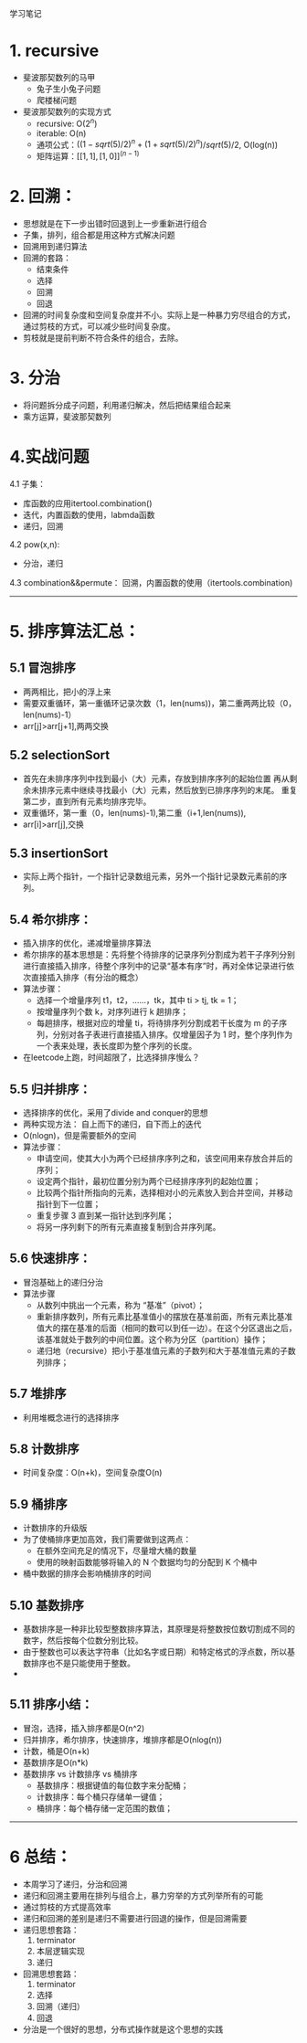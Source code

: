 学习笔记
# 1. recursive
* 斐波那契数列的马甲
    * 兔子生小兔子问题
    * 爬楼梯问题
* 斐波那契数列的实现方式
    * recursive: O($2^n$)
    * iterable: O(n)
    * 通项公式：$((1-sqrt(5)/2)^n+(1+sqrt(5)/2)^n)$/$sqrt(5)/2$, O(log(n))
    * 矩阵运算：$[[1,1],[1,0]]^(n-1)$
# 2. 回溯：
* 思想就是在下一步出错时回退到上一步重新进行组合
* 子集，排列，组合都是用这种方式解决问题
* 回溯用到递归算法
* 回溯的套路：
    * 结束条件
    * 选择
    * 回溯
    * 回退
* 回溯的时间复杂度和空间复杂度并不小。实际上是一种暴力穷尽组合的方式，通过剪枝的方式，可以减少些时间复杂度。
* 剪枝就是提前判断不符合条件的组合，去除。

# 3. 分治
* 将问题拆分成子问题，利用递归解决，然后把结果组合起来
* 乘方运算，斐波那契数列

# 4.实战问题
4.1 子集：
* 库函数的应用itertool.combination()
* 迭代，内置函数的使用，labmda函数
* 递归，回溯

4.2 pow(x,n):
* 分治，递归

4.3 combination&&permute： 回溯，内置函数的使用（itertools.combination)

-------
# 5. 排序算法汇总：
## 5.1 冒泡排序
* 两两相比，把小的浮上来
* 需要双重循环，第一重循环记录次数（1，len(nums))，第二重两两比较（0，len(nums)-1）
* arr[j]>arr[j+1],两两交换
## 5.2 selectionSort
* 首先在未排序序列中找到最小（大）元素，存放到排序序列的起始位置
再从剩余未排序元素中继续寻找最小（大）元素，然后放到已排序序列的末尾。
重复第二步，直到所有元素均排序完毕。
* 双重循环，第一重（0，len(nums)-1),第二重（i+1,len(nums)),
* arr[i]>arr[j],交换
## 5.3 insertionSort
* 实际上两个指针，一个指针记录数组元素，另外一个指针记录数元素前的序列。
## 5.4 希尔排序：
* 插入排序的优化，递减增量排序算法
* 希尔排序的基本思想是：先将整个待排序的记录序列分割成为若干子序列分别进行直接插入排序，待整个序列中的记录“基本有序”时，再对全体记录进行依次直接插入排序（有分治的概念）
* 算法步骤：
    * 选择一个增量序列 t1，t2，……，tk，其中 ti > tj, tk = 1；
    * 按增量序列个数 k，对序列进行 k 趟排序；
    * 每趟排序，根据对应的增量 ti，将待排序列分割成若干长度为 m 的子序列，分别对各子表进行直接插入排序。仅增量因子为 1 时，整个序列作为一个表来处理，表长度即为整个序列的长度。
* 在leetcode上跑，时间超限了，比选择排序慢么？
## 5.5 归并排序：
* 选择排序的优化，采用了divide and conquer的思想
* 两种实现方法： 自上而下的递归，自下而上的迭代
* O(nlogn)，但是需要额外的空间
* 算法步骤：
    * 申请空间，使其大小为两个已经排序序列之和，该空间用来存放合并后的序列；
    * 设定两个指针，最初位置分别为两个已经排序序列的起始位置；
    * 比较两个指针所指向的元素，选择相对小的元素放入到合并空间，并移动指针到下一位置；
    * 重复步骤 3 直到某一指针达到序列尾；
    * 将另一序列剩下的所有元素直接复制到合并序列尾。
## 5.6 快速排序：
* 冒泡基础上的递归分治
* 算法步骤
    * 从数列中挑出一个元素，称为 “基准”（pivot）；
    * 重新排序数列，所有元素比基准值小的摆放在基准前面，所有元素比基准值大的摆在基准的后面（相同的数可以到任一边）。在这个分区退出之后，该基准就处于数列的中间位置。这个称为分区（partition）操作；
    * 递归地（recursive）把小于基准值元素的子数列和大于基准值元素的子数列排序；
## 5.7 堆排序
* 利用堆概念进行的选择排序
## 5.8 计数排序
* 时间复杂度：O(n+k)，空间复杂度O(n)

## 5.9 桶排序
* 计数排序的升级版
* 为了使桶排序更加高效，我们需要做到这两点：
    * 在额外空间充足的情况下，尽量增大桶的数量
    * 使用的映射函数能够将输入的 N 个数据均匀的分配到 K 个桶中
* 桶中数据的排序会影响桶排序的时间

## 5.10 基数排序
* 基数排序是一种非比较型整数排序算法，其原理是将整数按位数切割成不同的数字，然后按每个位数分别比较。
* 由于整数也可以表达字符串（比如名字或日期）和特定格式的浮点数，所以基数排序也不是只能使用于整数。
* 
## 5.11 排序小结：
* 冒泡，选择，插入排序都是O(n^2)
* 归并排序，希尔排序，快速排序，堆排序都是O(nlog(n))
* 计数，桶是O(n+k)
* 基数排序是O(n*k)
* 基数排序 vs 计数排序 vs 桶排序
    * 基数排序：根据键值的每位数字来分配桶；
    * 计数排序：每个桶只存储单一键值；
    * 桶排序：每个桶存储一定范围的数值；
-------
# 6 总结：
* 本周学习了递归，分治和回溯
* 递归和回溯主要用在排列与组合上，暴力穷举的方式列举所有的可能
* 通过剪枝的方式提高效率
* 递归和回溯的差别是递归不需要进行回退的操作，但是回溯需要
* 递归思想套路：
    1. terminator
    2. 本层逻辑实现
    3. 递归
* 回溯思想套路：
    1. terminator
    2. 选择
    3. 回溯（递归）
    4. 回退
* 分治是一个很好的思想，分布式操作就是这个思想的实践


